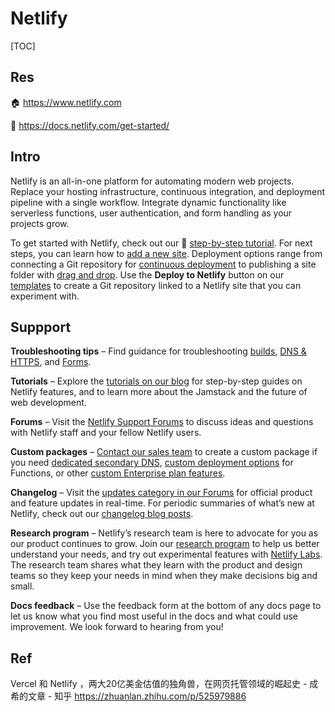 # Netlify

[TOC]



## Res
🏠 https://www.netlify.com

📂 https://docs.netlify.com/get-started/




## Intro
Netlify is an all-in-one platform for automating modern web projects. Replace your hosting infrastructure, continuous integration, and deployment pipeline with a single workflow. Integrate dynamic functionality like serverless functions, user authentication, and form handling as your projects grow.

To get started with Netlify, check out our :open_file_folder: [step-by-step tutorial](https://docs.netlify.com/get-started/). For next steps, you can learn how to [add a new site](https://docs.netlify.com/welcome/add-new-site/). Deployment options range from connecting a Git repository for [continuous deployment](https://docs.netlify.com/welcome/add-new-site/#import-from-an-existing-repository) to publishing a site folder with [drag and drop](https://app.netlify.com/drop/). Use the **Deploy to Netlify** button on our [templates](https://github.com/netlify-templates) to create a Git repository linked to a Netlify site that you can experiment with.



## Suppport

**Troubleshooting tips** – Find guidance for troubleshooting [builds](https://docs.netlify.com/configure-builds/troubleshooting-tips/), [DNS & HTTPS](https://docs.netlify.com/domains-https/troubleshooting-tips/), and [Forms](https://docs.netlify.com/forms/troubleshooting-tips/).

**Tutorials** – Explore the [tutorials on our blog](https://www.netlify.com/blog/tutorials/) for step-by-step guides on Netlify features, and to learn more about the Jamstack and the future of web development.

**Forums** – Visit the [Netlify Support Forums](https://answers.netlify.com/categories/) to discuss ideas and questions with Netlify staff and your fellow Netlify users.

**Custom packages** – [Contact our sales team](https://www.netlify.com/enterprise/contact/) to create a custom package if you need [dedicated secondary DNS](https://docs.netlify.com/domains-https/netlify-dns/dedicated-secondary-dns/), [custom deployment options](https://docs.netlify.com/functions/overview/#custom-deployment-options) for Functions, or other [custom Enterprise plan features](https://www.netlify.com/pricing/#teams).

**Changelog** – Visit the [updates category in our Forums](https://answers.netlify.com/c/features/updates/) for official product and feature updates in real-time. For periodic summaries of what’s new at Netlify, check out our [changelog blog posts](https://www.netlify.com/blog/tags/changelog/).

**Research program** – Netlify’s research team is here to advocate for you as our product continues to grow. Join our [research program](https://www.netlify.com/research-program/) to help us better understand your needs, and try out experimental features with [Netlify Labs](https://docs.netlify.com/netlify-labs/experimental-features). The research team shares what they learn with the product and design teams so they keep your needs in mind when they make decisions big and small.

**Docs feedback** – Use the feedback form at the bottom of any docs page to let us know what you find most useful in the docs and what could use improvement. We look forward to hearing from you!



## Ref

Vercel 和 Netlify ，两大20亿美金估值的独角兽，在网页托管领域的崛起史 - 成希的文章 - 知乎 https://zhuanlan.zhihu.com/p/525979886